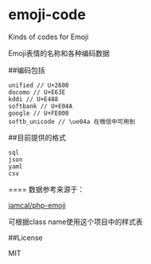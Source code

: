 emoji-code
==========

Kinds of codes for Emoji

Emoji表情的名称和各种编码数据

##编码包括

```
unified // U+2600
docomo // U+E63E
kddi // U+E488
softbank // U+E04A
google // U+FE000
softb_unicode // \ue04a 在微信中可用到

```

##目前提供的格式

```
sql
json
yaml
csv
```
====
数据参考来源于：

[iamcal/php-emoji](https://github.com/iamcal/php-emoji)

可根据class name使用这个项目中的样式表

##License

MIT